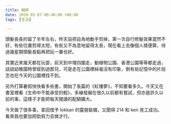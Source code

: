 ```yaml
---
title: 細碎
date: 2010-05-07 00:40:00 +08:00
tags: [生活]

---
```


 頭髮長長的留了半年左右，昨天自把自為地動手剪掉，第一次自行修髮效果當然不好，有些位置剪得太短，有些又不為意地留得太長，現在看上去像個人樣便算，待過幾星期頭髮長點再把玩一番也好。  
  
 其實近來幾天都在玩耍，前天到中環四圍走，動植物公園、香港公園等等都走過，話說幼稚園時曾經到過那兒，可是走在公園裡絲毫沒有印象，倒有些記憶中的片段怎也在今天的公園裡找不到。  
  
 另外打算暑假快快看多些書，開始了長篇的《紅樓夢》，不知要看多久。今天又在書室裡看《生命中不能承受的輕》，多線發展在很久以前都有嘗試，但亦是許久以前的事，這樣子才能把每天閱讀的配額擴大。  
  
 今天做了很多事，拿回借予 lokkan 的露營裝備，又聞得 214 和 ken 見工成功。看來我也要加把勁努力去做才行。
